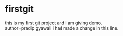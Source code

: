 # firstgit
this is my first git project and i am  giving demo.<br>author=pradip gyawali
i had made a change in this line.